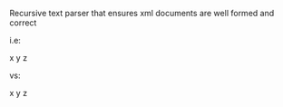 Recursive text parser that ensures xml documents are well formed and correct

i.e: 
<!-->
			<BackgroundCheck>
  				<CriminalHistory>
    				<HistoryCode>x</HistoryCode>
    				<HistoryCode>y</HistoryCode>
    				<HistoryCode>z</HistoryCode>
  				</CriminalHistory>
			</BackgroundCheck>
<!-->
vs:

<!-->
			<BackgroundCheck>
  				<CriminalHistory>
    			<Fail>
    				<HistoryCode>x</HistoryCode>
    				<HistoryCode>y</HistoryCode>
    				<HistoryCode>z</HistoryCode>
  				</CriminalHistory>
			</BackgroundCheck>
<!-->
